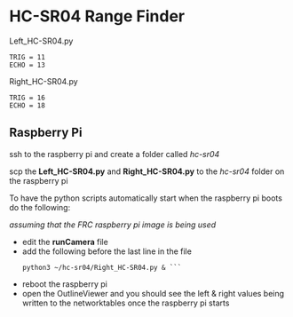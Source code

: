 # HC-SR04 Range Finder 

Left_HC-SR04.py 

    TRIG = 11
    ECHO = 13

Right_HC-SR04.py

    TRIG = 16
    ECHO = 18

## Raspberry Pi
ssh to the raspberry pi and create a folder called *hc-sr04*

scp the **Left_HC-SR04.py** and **Right_HC-SR04.py** to the *hc-sr04* folder on the raspberry pi

To have the python scripts automatically start when the raspberry pi boots do the following:

*assuming that the FRC raspberry pi image is being used*

- edit the **runCamera** file
- add the following before the last line in the file
    ``` python3 ~/hc-sr04/Left_HC-SR04.py &
    python3 ~/hc-sr04/Right_HC-SR04.py & ```
- reboot the raspberry pi
- open the OutlineViewer and you should see the left & right values being written to the networktables once the raspberry pi starts